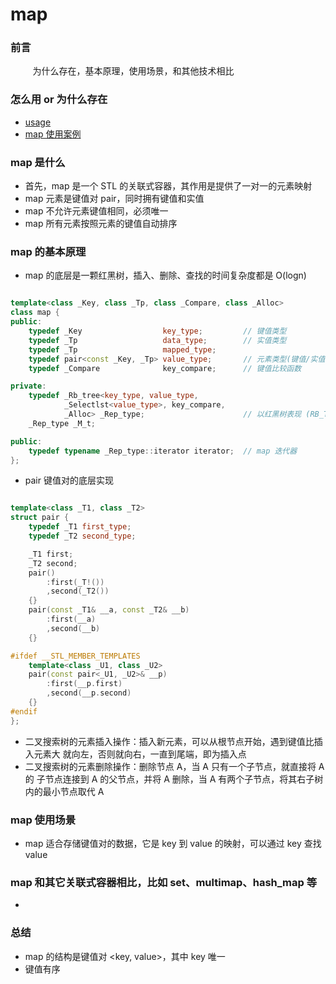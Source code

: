 # map

### 前言

&nbsp;&nbsp;&nbsp;&nbsp;&nbsp;&nbsp;&nbsp;&nbsp;
为什么存在，基本原理，使用场景，和其他技术相比

### 怎么用 or 为什么存在

- [usage](https://github.com/Apriluestc/sgi-stl/blob/master/SGI-STL/map/ussage.md)
- [map 使用案例](https://github.com/Apriluestc/sgi-stl/tree/master/TEST-SGI-STL/map)

### map 是什么

- 首先，map 是一个 STL 的关联式容器，其作用是提供了一对一的元素映射
- map 元素是键值对 pair，同时拥有键值和实值
- map 不允许元素键值相同，必须唯一 
- map 所有元素按照元素的键值自动排序

### map 的基本原理

- map 的底层是一颗红黑树，插入、删除、查找的时间复杂度都是 O(logn)

```cpp

template<class _Key, class _Tp, class _Compare, class _Alloc>
class map {
public:
    typedef _Key                  key_type;         // 键值类型
    typedef _Tp                   data_type;        // 实值类型
    typedef _Tp                   mapped_type;
    typedef pair<const _Key, _Tp> value_type;       // 元素类型(键值/实值)
    typedef _Compare              key_compare;      // 键值比较函数

private:
    typedef _Rb_tree<key_type, value_type, 
            _Selectlst<value_type>, key_compare, 
            _Alloc> _Rep_type;                      // 以红黑树表现 (RB_Tree) map
    _Rep_type _M_t;

public:
    typedef typename _Rep_type::iterator iterator;  // map 迭代器
};

```

- pair 键值对的底层实现

```cpp

template<class _T1, class _T2>
struct pair {
    typedef _T1 first_type;
    typedef _T2 second_type;

    _T1 first;
    _T2 second;
    pair()
        :first(_T!())
        ,second(_T2())
    {}
    pair(const _T1& __a, const _T2& __b)
        :first(__a)
        ,second(__b)
    {}

#ifdef __STL_MEMBER_TEMPLATES
    template<class _U1, class _U2>
    pair(const pair<_U1, _U2>& __p)
        :first(__p.first)
        ,second(__p.second)
    {}
#endif
};

```

- 二叉搜索树的元素插入操作：插入新元素，可以从根节点开始，遇到键值比插入元素大
就向左，否则就向右，一直到尾端，即为插入点
- 二叉搜索树的元素删除操作：删除节点 A，当 A 只有一个子节点，就直接将 A 的
子节点连接到 A 的父节点，并将 A 删除，当 A 有两个子节点，将其右子树内的最小节点取代 A

### map 使用场景

- map 适合存储键值对的数据，它是 key 到 value 的映射，可以通过 key 查找 value

### map 和其它关联式容器相比，比如 set、multimap、hash_map 等

- 

### 总结

- map 的结构是键值对 <key, value>，其中 key 唯一
- 键值有序

